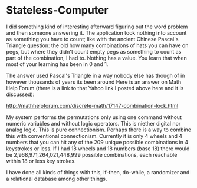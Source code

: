 # Stateless-Computer
I did something kind of interesting afterward figuring out the word problem and then someone answering it. The application took nothing into account as something you have to count; like with the ancient Chinese Pascal's Triangle question: the old how many combinations of hats you can have on pegs, but where they didn't count empty pegs as something to count as part of the combination, I had to. Nothing has a value. You learn that when most of your learning has been in 0 and 1.

The answer used Pascal's Triangle in a way nobody else has though of in however thousands of years its been around Here is an answer on Math Help Forum (there is a link to that Yahoo link I posted above here and it is discussed):

http://mathhelpforum.com/discrete-math/17147-combination-lock.html

My system performs the permutations only using one command without numeric variables and without logic operators. This is niether digital nor analog logic. This is pure connectionism. Perhaps there is a way to combine this with conventional connectionism. Currently it is only 4 wheels and 4 numbers that you can hit any of the 209 unique possible combinations in 4 keystrokes or less. If I had 18 wheels and 18 numbers (base 18) there would be 2,968,971,264,021,448,999 possible combinations, each reachable within 18 or less key strokes.

I have done all kinds of things with this, if-then, do-while, a randomizer and a relational database among other things.
